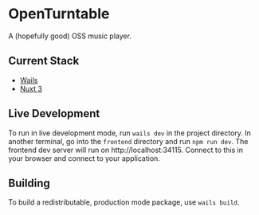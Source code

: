 # OpenTurntable
A (hopefully good) OSS music player. 

## Current Stack
- [Wails](https://wails.io)
- [Nuxt 3](https://nuxt.com)

## Live Development
To run in live development mode, run `wails dev` in the project directory. In another terminal, go into the `frontend`
directory and run `npm run dev`. The frontend dev server will run on http://localhost:34115. Connect to this in your
browser and connect to your application.

## Building
To build a redistributable, production mode package, use `wails build`.
